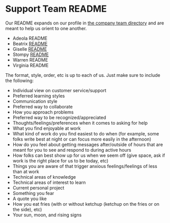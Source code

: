 # Support Team README

Our README expands on our profile in [the company team directory](https://about.sourcegraph.com/company/team) and are meant to help us orient to one another. 

* Adeola README
* Beatrix [README](bee-readme.md)
* Giselle [README](giselle-readme.md)
* Stompy [README](stompy-readme.md)
* Warren README
* Virginia README

The format, style, order, etc is up to each of us. Just make sure to include the following:

* Individual view on customer service/support
* Preferred learning styles
* Communication style
* Preferred way to collaborate
* How you approach problems
* Preferred way to be recognized/appreciated
* Thoughts/feelings/preferences when it comes to asking for help
* What you find enjoyable at work
* What kind of work do you find easiest to do when (for example, some folks write best at night or can focus more easily in the afternoon)
* How do you feel about getting messages after/outside of hours that are meant for you to see and respond to during active hours
* How folks can best show up for us when we seem off (give space, ask if work is the right place for us to be today, etc)
* Things you are aware of that trigger anxious feelings/feelings of less than at work
* Technical areas of knowledge
* Technical areas of interest to learn
* Current personal project
* Something you fear
* A quote you like
* How you eat fries (with or without ketchup (ketchup on the fries or on the side), etc)
* Your sun, moon, and rising signs

